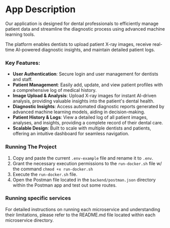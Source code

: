 # App Description
Our application is designed for dental professionals to efficiently manage patient data and streamline the diagnostic process using advanced machine learning tools.

The platform enables dentists to upload patient X-ray images, receive real-time AI-powered diagnostic insights, and maintain detailed patient logs.

### Key Features:

- **User Authentication**: Secure login and user management for dentists and staff.
- **Patient Management**: Easily add, update, and view patient profiles with a comprehensive log of medical history.
- **Image Upload & Analysis**: Upload X-ray images for instant AI-driven analysis, providing valuable insights into the patient's dental health.
- **Diagnostic Insights**: Access automated diagnostic reports generated by advanced machine learning models, aiding in decision-making.
- **Patient History & Logs**: View a detailed log of all patient images, analyses, and insights, providing a complete record of their dental care.
- **Scalable Design**: Built to scale with multiple dentists and patients, offering an intuitive dashboard for seamless navigation.

### Running The Project

1. Copy and paste the current `.env-example` file and rename it to `.env`.
2. Grant the necessary execution permissions to the `run-docker.sh` file w/ the command `chmod +x run-docker.sh`
3. Execute the `run-docker.sh` file.
4. Open the Postman file located in the `backend/postman.json` directory within the Postman app and test out some routes.

### Running specific services
For detailed instructions on running each microservice and understanding their limitations, please refer to the README.md file located within each microservice directory.

